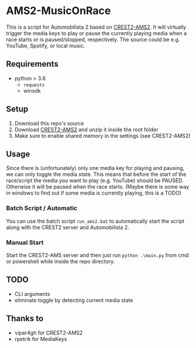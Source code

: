# AMS2-MusicOnRace
This is a script for Automobilista 2 based on [CREST2-AMS2](https://github.com/viper4gh/CREST2-AMS2). 
It will virtually trigger the media keys to play or pause the currently playing media when a race starts or is paused/stopped, respectively. 
The source could be e.g. YouTube, Spotify, or local music.


## Requirements
- python > 3.8
  - `requests`
  - winsdk


## Setup
1. Download this repo's source
2. Download [CREST2-AMS2](https://github.com/viper4gh/CREST2-AMS2) and unzip it inside the root folder
3. Make sure to enable shared memory in the settings (see CREST2-AMS2)

## Usage

Since there is (unfortunately) only one media key for playing and pausing, we can only toggle the media state.
This means that before the start of the race/script the media you want to play (e.g. YouTube) should be PAUSED.
Otherwise it will be paused when the race starts.
(Maybe there is some way in windows to find out if some media is currently playing, this is a TODO)

### Batch Script / Automatic
You can use the batch script `run_ams2.bat` to automatically start the script along with the CREST2 server
and Automobilista 2.

### Manual Start
Start the CREST2-AMS server and then just run `python .\main.py` from cmd or powershell while inside the
repo directory.


## TODO
- CLI arguments
- eliminate toggle by detecting current media state


## Thanks to
- viper4gh for CREST2-AMS2
- rpetrik for MediaKeys

